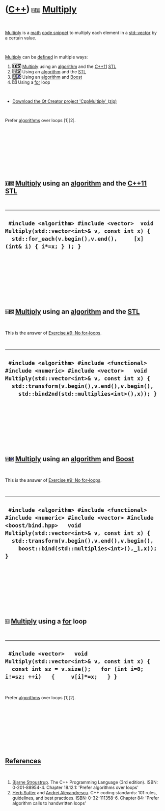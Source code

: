 



 

 

 

 

 

([C++](Cpp.htm)) ![C++98](PicCpp98.png)![C++11](PicCpp11.png) [Multiply](CppMultiply.htm)
=========================================================================================

 

[Multiply](CppMultiply.htm) is a [math](CppMath.htm) [code
snippet](CppCodeSnippets.htm) to multiply each element in a
[std::vector](CppVector.htm) by a certain value.

 

[Multiply](CppMultiply.htm) can be [defined](CppDefinition.htm) in
multiple ways:

1.  ![C++11](PicCpp11.png)![STL](PicStl.png) [Multiply](CppMultiply.htm)
    using an [algorithm](CppAlgorithm.htm) and the [C++11](Cpp11.htm)
    [STL](CppStl.htm)
2.  ![C++98](PicCpp98.png)![STL](PicStl.png) Using an
    [algorithm](CppAlgorithm.htm) and the [STL](CppStl.htm)
3.  ![C++98](PicCpp98.png)![Boost](PicBoost.png) Using an
    [algorithm](CppAlgorithm.htm) and [Boost](CppBoost.htm)
4.  ![C++98](PicCpp98.png) Using a [for](CppFor.htm) loop

 

-   [Download the Qt Creator project
    'CppMultiply' (zip)](CppMultiply.zip)

 

Prefer [algorithms](CppAlgorithm.htm) over loops \[1\]\[2\].

 

 

 

 

 

![C++11](PicCpp11.png)![STL](PicStl.png) [Multiply](CppMultiply.htm) using an [algorithm](CppAlgorithm.htm) and the [C++11](Cpp11.htm) [STL](CppStl.htm)
--------------------------------------------------------------------------------------------------------------------------------------------------------

 

  ----------------------------------------------------------------------------------------------------------------------------------------------------------------
  ` #include <algorithm> #include <vector>  void Multiply(std::vector<int>& v, const int x) {   std::for_each(v.begin(),v.end(),     [x](int& i) { i*=x; } ); }`
  ----------------------------------------------------------------------------------------------------------------------------------------------------------------

 

 

 

 

 

![C++98](PicCpp98.png)![STL](PicStl.png) [Multiply](CppMultiply.htm) using an [algorithm](CppAlgorithm.htm) and the [STL](CppStl.htm)
-------------------------------------------------------------------------------------------------------------------------------------

 

This is the answer of [Exercise \#9: No
for-loops](CppExerciseNoForLoops.htm).

 

  -------------------------------------------------------------------------------------------------------------------------------------------------------------------------------------------------------------------------------------
  ` #include <algorithm> #include <functional> #include <numeric> #include <vector>   void Multiply(std::vector<int>& v, const int x) {   std::transform(v.begin(),v.end(),v.begin(),     std::bind2nd(std::multiplies<int>(),x)); }`
  -------------------------------------------------------------------------------------------------------------------------------------------------------------------------------------------------------------------------------------

 

 

 

 

 

![C++98](PicCpp98.png)![Boost](PicBoost.png) [Multiply](CppMultiply.htm) using an [algorithm](CppAlgorithm.htm) and [Boost](CppBoost.htm)
-----------------------------------------------------------------------------------------------------------------------------------------

 

This is the answer of [Exercise \#9: No
for-loops](CppExerciseNoForLoops.htm).

 

  -----------------------------------------------------------------------------------------------------------------------------------------------------------------------------------------------------------------------------------------------------------------
  ` #include <algorithm> #include <functional> #include <numeric> #include <vector> #include <boost/bind.hpp>   void Multiply(std::vector<int>& v, const int x) {   std::transform(v.begin(),v.end(),v.begin(),     boost::bind(std::multiplies<int>(),_1,x)); }`
  -----------------------------------------------------------------------------------------------------------------------------------------------------------------------------------------------------------------------------------------------------------------

 

 

 

 

 

![C++98](PicCpp98.png) [Multiply](CppMultiply.htm) using a [for](CppFor.htm) loop
---------------------------------------------------------------------------------

 

  --------------------------------------------------------------------------------------------------------------------------------------------------------
  ` #include <vector>   void Multiply(std::vector<int>& v, const int x) {   const int sz = v.size();   for (int i=0; i!=sz; ++i)   {     v[i]*=x;   } }`
  --------------------------------------------------------------------------------------------------------------------------------------------------------

 

Prefer [algorithms](CppAlgorithm.htm) over loops \[1\]\[2\].

 

 

 

 

 

[References](CppReferences.htm)
-------------------------------

 

1.  [Bjarne Stroustrup](CppBjarneStroustrup.htm). The C++ Programming
    Language (3rd edition). ISBN: 0-201-88954-4. Chapter 18.12.1:
    'Prefer algorithms over loops'
2.  [Herb Sutter](CppHerbSutter.htm) and [Andrei
    Alexandrescu](CppAndreiAlexandrescu.htm). C++ coding standards: 101
    rules, guidelines, and best practices. ISBN: 0-32-111358-6. Chapter
    84: 'Prefer algorithm calls to handwritten loops'

 

 

 

 

 





 



